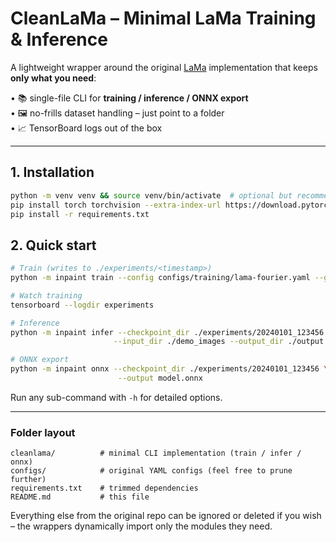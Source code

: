 # CleanLaMa – Minimal LaMa Training & Inference

A lightweight wrapper around the original [LaMa](https://github.com/advimman/lama) implementation that keeps **only what you need**:

• 📚  single-file CLI for **training / inference / ONNX export**  
• 🖼️  no-frills dataset handling – just point to a folder  
• 📈  TensorBoard logs out of the box  

---

## 1. Installation
```bash
python -m venv venv && source venv/bin/activate  # optional but recommended
pip install torch torchvision --extra-index-url https://download.pytorch.org/whl/cu118  # pick CUDA / CPU build you need
pip install -r requirements.txt
```

## 2. Quick start

```bash
# Train (writes to ./experiments/<timestamp>)
python -m inpaint train --config configs/training/lama-fourier.yaml --gpus 1

# Watch training
tensorboard --logdir experiments

# Inference
python -m inpaint infer --checkpoint_dir ./experiments/20240101_123456 \
                       --input_dir ./demo_images --output_dir ./output

# ONNX export
python -m inpaint onnx --checkpoint_dir ./experiments/20240101_123456 \
                        --output model.onnx
```

Run any sub-command with `-h` for detailed options.

---

### Folder layout
```
cleanlama/          # minimal CLI implementation (train / infer / onnx)
configs/            # original YAML configs (feel free to prune further)
requirements.txt    # trimmed dependencies
README.md           # this file
```

Everything else from the original repo can be ignored or deleted if you wish – the wrappers dynamically import only the modules they need.
